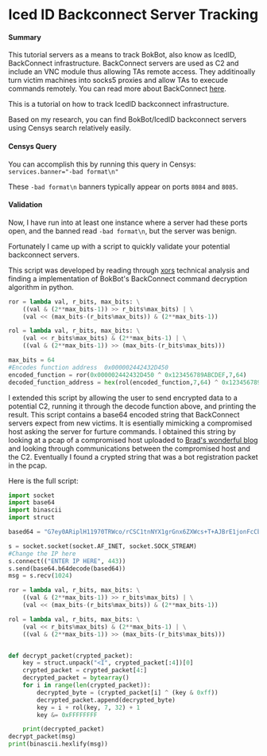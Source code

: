 # Iced ID Backconnect Server Tracking


#### Summary

This tutorial servers as a means to track BokBot, also know as IcedID, BackConnect infrastructure. BackConnect servers are used as C2 and include an VNC module thus allowing TAs remote access. They additinoally turn victim machines into socks5 proxies and allow TAs to execude commands remotely. You can read more about BackConnect [here](https://www.team-cymru.com/post/inside-the-icedid-backconnect-protocol).

This is a tutorial on how to track IcedID backconnect infrastructure. 

Based on my research, you can find BokBot/IcedID backconnect servers using Censys search relatively easily. 

#### Censys Query

You can accomplish this by running this query in Censys: 
```services.banner="-bad format\n"```

These ```-bad format\n``` banners typically appear on ports ```8084``` and ```8085```. 

#### Validation

Now, I have run into at least one instance where a server had these ports open, and the banned read ```-bad format\n```, but the server was benign. 

Fortunately I came up with a script to quickly validate your potential backconnect servers. 

This script was developed by reading through [xors](https://nikpx.github.io/) technical analysis and finding a implementation of BokBot's BackConnect command decryption algorithm in python.

```python
ror = lambda val, r_bits, max_bits: \
    ((val & (2**max_bits-1)) >> r_bits%max_bits) | \
    (val << (max_bits-(r_bits%max_bits)) & (2**max_bits-1))

rol = lambda val, r_bits, max_bits: \
    (val << r_bits%max_bits) & (2**max_bits-1) | \
    ((val & (2**max_bits-1)) >> (max_bits-(r_bits%max_bits)))

max_bits = 64
#Encodes function address  0x000002442432D450
encoded_function = ror(0x000002442432D450 ^ 0x123456789ABCDEF,7,64)
decoded_function_address = hex(rol(encoded_function,7,64) ^ 0x123456789ABCDEF)

```

I extended this script by allowing the user to send encrypted data to a potential C2, running it through the decode function above, and printing the result. This script contains a base64 encoded string that BackConnect servers expect from new victims. It is esentially mimicking a compromised host asking the server for furture commands. I obtained this string by looking at a pcap of a compromised host uploaded to [Brad's wonderful blog](malware-traffic-analysis.net) and looking through communications between the compromised host and the C2. Eventually I found a crypted string that was a bot registration packet in the pcap.

Here is the full script: 

```python
import socket
import base64
import binascii
import struct

based64 = "G7ey0ARiplH11970TRWco/rCSC1tnNYX1grGnx6ZXWcs+T+AJBrE1jonFcCb++vXtQyMjGvhGpsa4LRjxiNmUnc7DIXXAjfifmxZBd8/Lxv6UdHQryZf4F/XC1XdVprAiVKXO+i2eybCsJ1JJIRzXz6VFRXzaqMkoxtQmSKa3wTOltx/LPq/awb04o1oyLijgtlZWTiu52jnX5TdZt8jSBLbIMNxPgSvSzkm0qwM/OjGHZ2dfPIrrCuk2CGqI2eNVh9kB7WDSPOPfWoW8VBALAti4uHAN3DxcOgdZu9nq9GbY6hM+ceMN9PBrlo1lYVwT6YmJgV7tDW0"

s = socket.socket(socket.AF_INET, socket.SOCK_STREAM)
#Change the IP here 
s.connect(("ENTER IP HERE", 443))
s.send(base64.b64decode(based64))
msg = s.recv(1024)

ror = lambda val, r_bits, max_bits: \
    ((val & (2**max_bits-1)) >> r_bits%max_bits) | \
    (val << (max_bits-(r_bits%max_bits)) & (2**max_bits-1))

rol = lambda val, r_bits, max_bits: \
    (val << r_bits%max_bits) & (2**max_bits-1) | \
    ((val & (2**max_bits-1)) >> (max_bits-(r_bits%max_bits)))


def decrypt_packet(crypted_packet):
    key = struct.unpack("<I", crypted_packet[:4])[0]
    crypted_packet = crypted_packet[4:]
    decrypted_packet = bytearray()
    for i in range(len(crypted_packet)):
        decrypted_byte = (crypted_packet[i] ^ (key & 0xff))
        decrypted_packet.append(decrypted_byte)
        key = i + rol(key, 7, 32) + 1
        key &= 0xFFFFFFFF

    print(decrypted_packet)
decrypt_packet(msg)
print(binascii.hexlify(msg))
```

